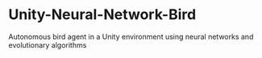 # Unity-Neural-Network-Bird
Autonomous bird agent in a Unity environment using neural networks and evolutionary algorithms
